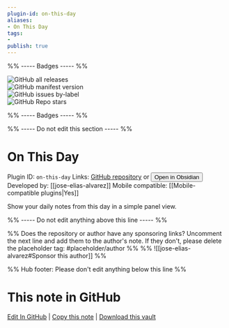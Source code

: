 ```yaml
---
plugin-id: on-this-day
aliases:
- On This Day
tags: 
- 
publish: true
---
```


%% ----- Badges ----- %%

![GitHub all releases](https://img.shields.io/github/downloads/jose-elias-alvarez/obsidian-on-this-day/total?color=573E7A&logo=github&style=for-the-badge)   
![GitHub manifest version](https://img.shields.io/github/manifest-json/v/jose-elias-alvarez/obsidian-on-this-day?color=573E7A&logo=github&style=for-the-badge)   
![GitHub issues by-label](https://img.shields.io/github/issues/jose-elias-alvarez/obsidian-on-this-day/help%20wanted?color=573E7A&logo=github&style=for-the-badge)   
![GitHub Repo stars](https://img.shields.io/github/stars/jose-elias-alvarez/obsidian-on-this-day?color=573E7A&logo=github&style=for-the-badge)

%% ----- Badges ----- %%

%% ----- Do not edit this section ----- %%

# On This Day

Plugin ID: `on-this-day`
Links: [GitHub repository](https://github.com/jose-elias-alvarez/obsidian-on-this-day) or [<button id=HH>Open in Obsidian</button>](obsidian://show-plugin?id=on-this-day)
Developed by: [[jose-elias-alvarez]]
Mobile compatible: [[Mobile-compatible plugins|Yes]]

Show your daily notes from this day in a simple panel view.

%% ----- Do not edit anything above this line ----- %% 

%% Does the repository or author have any sponsoring links? Uncomment the next line and add them to the author's note. If they don't, please delete the placeholder tag: #placeholder/author %%
%% ![[jose-elias-alvarez#Sponsor this author]] %%

%% Hub footer: Please don't edit anything below this line %%

# This note in GitHub

<span class="git-footer">[Edit In GitHub](https://github.dev/obsidian-community/obsidian-hub/blob/main/02%20-%20Community%20Expansions/02.05%20All%20Community%20Expansions/Plugins/on-this-day.md "git-hub-edit-note") | [Copy this note](https://raw.githubusercontent.com/obsidian-community/obsidian-hub/main/02%20-%20Community%20Expansions/02.05%20All%20Community%20Expansions/Plugins/on-this-day.md "git-hub-copy-note") | [Download this vault](https://github.com/obsidian-community/obsidian-hub/archive/refs/heads/main.zip "git-hub-download-vault") </span>

